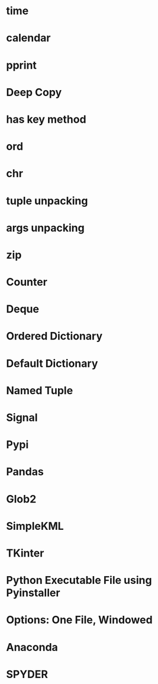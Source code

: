 # time

# calendar

# pprint

# Deep Copy

# has key method

# ord

# chr

# tuple unpacking

# args unpacking

# zip

# Counter

# Deque

# Ordered Dictionary

# Default Dictionary

# Named Tuple

# Signal

# Pypi

# Pandas

# Glob2

# SimpleKML

# TKinter

# Python Executable File using Pyinstaller

# Options: One File, Windowed

# Anaconda

# SPYDER
